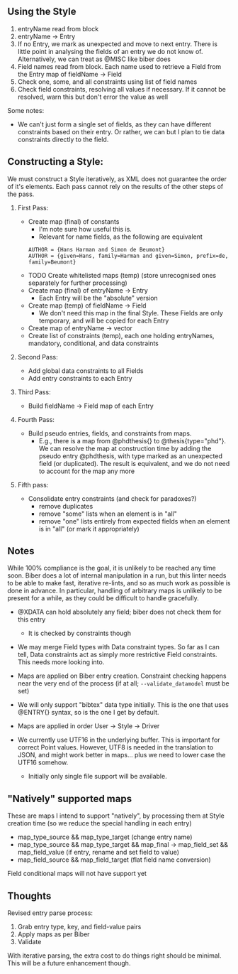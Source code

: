 ## Using the Style

1. entryName read from block
2. entryName -> Entry
3. If no Entry, we mark as unexpected and move to next entry. There is 
     little point in analysing the fields of an entry we do not know of.
     Alternatively, we can treat as @MISC like biber does
4. Field names read from block. Each name used to retrieve a Field from 
     the Entry map of fieldName -> Field
5. Check one, some, and all constraints using list of field names
6. Check field constraints, resolving all values if necessary. 
     If it cannot be resolved, warn this but don't error the value as well

Some notes:
- We can't just form a single set of fields, as they can
  have different constraints based on their entry. Or rather,
  we can but I plan to tie data constraints directly to the field.
  
## Constructing a Style:

We must construct a Style iteratively, as XML does not guarantee 
the order of it's elements. Each pass cannot rely on the results
of the other steps of the pass.

1. First Pass:
    - Create map (final) of constants 
        - I'm note sure how useful this is.
        - Relevant for name fields, as the following are equivalent
        ```plain
        AUTHOR = {Hans Harman and Simon de Beumont}
        AUTHOR = {given=Hans, family=Harman and given=Simon, prefix=de, family=Beumont}
        ```
    - TODO Create whitelisted maps (temp) (store unrecognised ones separately for further processing)
    - Create map (final) of entryName -> Entry
        - Each Entry will be the "absolute" version
    - Create map (temp) of fieldName -> Field
        - We don't need this map in the final Style. These Fields are only temporary, and will be copied for each Entry
    - Create map of entryName -> vector<fieldName>
    - Create list of constraints (temp), each one holding entryNames, mandatory, conditional, and data constraints

2. Second Pass:
    - Add global data constraints to all Fields
    - Add entry constraints to each Entry
    
3. Third Pass:
    - Build fieldName -> Field map of each Entry
    
4. Fourth Pass:
    - Build pseudo entries, fields, and constraints from maps.
        - E.g., there is a map from @phdthesis{} to @thesis{type="phd"}.
            We can resolve the map at construction time by adding the 
            pseudo entry @phdthesis, with type marked as an unexpected field (or duplicated).
            The result is equivalent, and we do not need to account for the map any more
    
5. Fifth pass:
    - Consolidate entry constraints (and check for paradoxes?)
        - remove duplicates
        - remove "some" lists when an element is in "all"
        - remove "one" lists entirely from expected fields when an element is in "all" (or mark it appropriately)

## Notes

While 100% compliance is the goal, it is unlikely to be reached any time soon. 
Biber does a lot of internal manipulation in a run, but this linter needs to be 
able to make fast, iterative re-lints, and so as much work as possible is done 
in advance. In particular, handling of arbitrary maps is unlikely to be present 
for a while, as they could be difficult to handle gracefully.

- @XDATA can hold absolutely any field; biber does not check them for this entry
    - It is checked by constraints though
- We may merge Field types with Data constraint types. So far as I can tell,
    Data constraints act as simply more restrictive Field constraints. This
    needs more looking into.
- Maps are applied on Biber entry creation. Constraint checking happens near the
    very end of the process (if at all; `--validate_datamodel` must be set)
- We will only support "bibtex" data type initially. This is the one that uses
    @ENTRY{} syntax, so is the one I get by default.
- Maps are applied in order User -> Style -> Driver

- We currently use UTF16 in the underlying buffer. This is important for correct Point
  values. However, UTF8 is needed in the translation to JSON, and might work better in
  maps... plus we need to lower case the UTF16 somehow.
  
  - Initially only single file support will be available.

## "Natively" supported maps
These are maps I intend to support "natively", by processing them at Style
creation time (so we reduce the special handling in each entry)

- map_type_source && map_type_target (change entry name)
- map_type_source && map_type_target && map_final -> map_field_set && map_field_value (if entry, rename and set field to value)
- map_field_source && map_field_target (flat field name conversion)

Field conditional maps will not have support yet


## Thoughts

Revised entry parse process:
1. Grab entry type, key, and field-value pairs
2. Apply maps as per Biber
3. Validate

With iterative parsing, the extra cost to do things right should be minimal.
This will be a future enhancement though.
